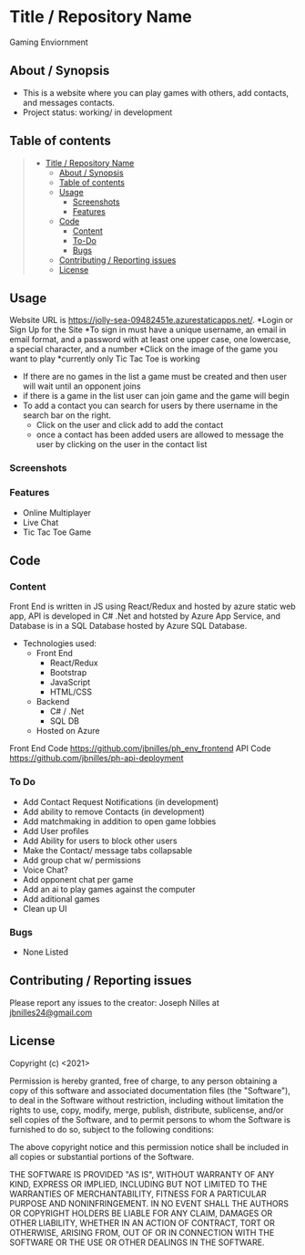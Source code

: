 
# Title / Repository Name
Gaming Enviornment 

## About / Synopsis

* This is a website where you can play games with others, add contacts, and messages contacts. 
* Project status: working/ in development




## Table of contents



> * [Title / Repository Name](#title--repository-name)
>   * [About / Synopsis](#about--synopsis)
>   * [Table of contents](#table-of-contents)
>   * [Usage](#usage)
>     * [Screenshots](#screenshots)
>     * [Features](#features)
>   * [Code](#code)
>     * [Content](#content)
>     * [To-Do](#to-do)
>     * [Bugs](#bugs)
>   * [Contributing / Reporting issues](#contributing--reporting-issues)
>   * [License](#license)


## Usage
 Website URL is https://jolly-sea-09482451e.azurestaticapps.net/.
 *Login or Sign Up for the Site
    *To sign in must have a unique username, an email in email format, and a password with at least one upper case, one lowercase, a special character, and a number
*Click on the image of the game you want to play
    *currently only Tic Tac Toe is working
* If there are no games in the list a game must be created and then user will wait until an opponent joins
* if there is a game in the list user can join game and the game will begin
* To add a contact you can search for users by there username in the search bar on the right.
    * Click on the user and click add to add the contact
    * once a contact has been added users are allowed to message the user by clicking on the user in the contact list


### Screenshots

### Features
* Online Multiplayer
* Live Chat
* Tic Tac Toe Game 


## Code



### Content

Front End is written in JS using React/Redux and hosted by azure static web app, API is developed in C# .Net and hotsted by Azure App Service, and Database is in a SQL Database hosted by Azure SQL Database.

* Technologies used: 
    * Front End
        * React/Redux
        * Bootstrap
        * JavaScript
        * HTML/CSS
    * Backend
        * C# / .Net
        * SQL DB
    * Hosted on Azure

Front End Code https://github.com/jbnilles/ph_env_frontend
API Code https://github.com/jbnilles/ph-api-deployment

### To Do

* Add Contact Request Notifications (in development)
* Add ability to remove Contacts (in development)
* Add matchmaking in addition to open game lobbies
* Add User profiles
* Add Ability for users to block other users
* Make the Contact/ message tabs collapsable
* Add group chat w/ permissions
* Voice Chat?
* Add opponent chat per game
* Add an ai to play games against the computer
* Add aditional games
* Clean up UI

### Bugs

* None Listed





## Contributing / Reporting issues

Please report any issues to the creator: Joseph Nilles at jbnilles24@gmail.com

## License

Copyright (c) <2021> <Joseph Nilles>

Permission is hereby granted, free of charge, to any person obtaining a copy
of this software and associated documentation files (the "Software"), to deal
in the Software without restriction, including without limitation the rights
to use, copy, modify, merge, publish, distribute, sublicense, and/or sell
copies of the Software, and to permit persons to whom the Software is
furnished to do so, subject to the following conditions:

The above copyright notice and this permission notice shall be included in all
copies or substantial portions of the Software.

THE SOFTWARE IS PROVIDED "AS IS", WITHOUT WARRANTY OF ANY KIND, EXPRESS OR
IMPLIED, INCLUDING BUT NOT LIMITED TO THE WARRANTIES OF MERCHANTABILITY,
FITNESS FOR A PARTICULAR PURPOSE AND NONINFRINGEMENT. IN NO EVENT SHALL THE
AUTHORS OR COPYRIGHT HOLDERS BE LIABLE FOR ANY CLAIM, DAMAGES OR OTHER
LIABILITY, WHETHER IN AN ACTION OF CONTRACT, TORT OR OTHERWISE, ARISING FROM,
OUT OF OR IN CONNECTION WITH THE SOFTWARE OR THE USE OR OTHER DEALINGS IN THE
SOFTWARE.

